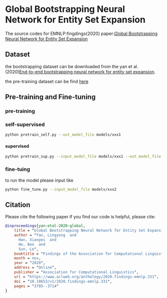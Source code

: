 # Global Bootstrapping Neural Network for Entity Set Expansion
The source codes for EMNLP:fingdings(2020) paper:[Global Bootstrapping Neural Network for Entity Set Expansion](https://www.aclweb.org/anthology/2020.findings-emnlp.331.pdf)
## Dataset
the bootstrapping dataset can be downloaded from the yan et al.(2020)[End-to-end bootstrapping neural network for entity set expansion](https://aaai.org/ojs/index.php/AAAI/article/view/6482/6338).

the pre-training dataset can be find [here](https://drive.google.com/file/d/1Ow6Rf_LIilKvm0dVuJSF5dGigTMosOQq/view?usp=sharing)

## Pre-training and Fine-tuning
### pre-training
### self-supervised
```bash
python pretrain_self.py --out_model_file models/xxx1
```
#### supervised
```bash
python pretrain_sup.py --input_model_file models/xxx1 --out_model_file models/xxx2
```
### fine-tuing
to run the model please input like
```bash
python fine_tune.py --input_model_file models/xxx2
```
## Citation
Please cite the following paper if you find our code is helpful, please cite:

```bibtex
@inproceedings{yan-etal-2020-global,
    title = "Global Bootstrapping Neural Network for Entity Set Expansion",
    author = "Yan, Lingyong  and
      Han, Xianpei  and
      He, Ben  and
      Sun, Le",
    booktitle = "Findings of the Association for Computational Linguistics: EMNLP 2020",
    month = nov,
    year = "2020",
    address = "Online",
    publisher = "Association for Computational Linguistics",
    url = "https://www.aclweb.org/anthology/2020.findings-emnlp.331",
    doi = "10.18653/v1/2020.findings-emnlp.331",
    pages = "3705--3714"
}
```
